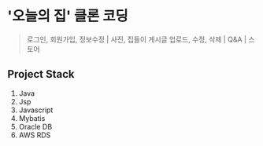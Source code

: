 # '오늘의 집' 클론 코딩

> 로그인, 회원가입, 정보수정 | 사진, 집들이 게시글 업로드, 수정, 삭제 | Q&A | 스토어

## Project Stack

1. Java
2. Jsp
3. Javascript
4. Mybatis
5. Oracle DB
6. AWS RDS
